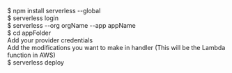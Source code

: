 $ npm install serverless --global  
$ serverless login  
$ serverless --org orgName --app appName  
$ cd appFolder  
Add your provider credentials  
Add the modifications you want to make in handler (This will be the Lambda function in AWS)  
$ serverless deploy  